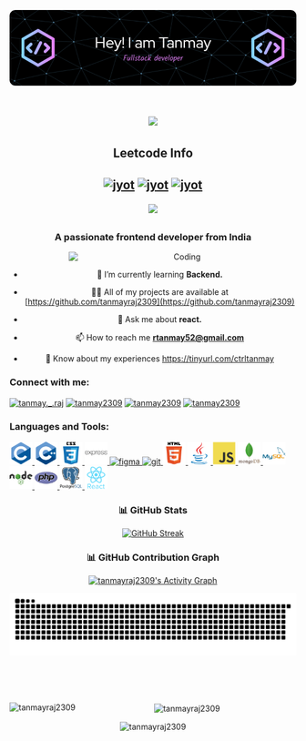![Header](github-header-image.png)

<h1 align="center">
    <img src="https://readme-typing-svg.herokuapp.com/?font=Righteous&size=35&center=true&vCenter=true&width=500&height=70&duration=4000&lines=Hi+There!+👋;+I'm+Tanmay+Raj!;" />
</h1>
<div align="center"> 



<!--   <h2>🐍 Contributions 🐍</h2>
  <img alt="snake eating my contributions" src="https://raw.githubusercontent.com/salesp07/salesp07/output/github-contribution-grid-snake.svg" />
</div> -->

<h2 align="center">Leetcode Info<h2>


  
<p align="center">
  <a href="https://leetcode.com/ctrltanmay/" target="_blank"><img align="center" src="https://assets.leetcode.com/static_assets/marketing/2024-50.gif" alt="jyot" height="200" width="200" /></a>
  <a href="https://leetcode.com/ctrltanmay/" target="_blank"><img align="center" src="https://assets.leetcode.com/static_assets/marketing/2024-100-new.gif" alt="jyot" height="200" width="200" /></a>
  <a href="https://leetcode.com/ctrltanmay/" target="_blank"><img align="center" src="https://assets.leetcode.com/static_assets/marketing/2024-200.gif" alt="jyot" height="200" width="200" /></a>
 </p>
<p align="center">
  
  <img  align=top flex-grow=1 src="https://leetcard.jacoblin.cool/ctrltanmay?theme=radical&font=Underdog&ext=contest" />  
</p>


<h3 align="center">A passionate frontend developer from India</h3>
<img align="right" alt="Coding" width="400" src="https://media.tenor.com/rePDfDWO3XoAAAAd/hacking.gif">



<p align="left"> <a href="https://twitter.com/" target="blank"><img src="https://img.shields.io/twitter/follow/?logo=twitter&style=for-the-badge" alt="" /></a> </p>

- 🌱 I’m currently learning **Backend.**

- 👨‍💻 All of my projects are available at [https://github.com/tanmayraj2309](https://github.com/tanmayraj2309)

- 💬 Ask me about **react.**

- 📫 How to reach me **rtanmay52@gmail.com**

- 📄 Know about my experiences https://tinyurl.com/ctrltanmay

<h3 align="left">Connect with me:</h3>
<p align="left">
<a href="https://instagram.com/tanmay._.raj" target="blank"><img align="center" src="https://raw.githubusercontent.com/rahuldkjain/github-profile-readme-generator/master/src/images/icons/Social/instagram.svg" alt="tanmay._.raj" height="30" width="40" /></a>
<a href="https://www.codechef.com/users/tanmay2309" target="blank"><img align="center" src="https://cdn.jsdelivr.net/npm/simple-icons@3.1.0/icons/codechef.svg" alt="tanmay2309" height="30" width="40" /></a>
<a href="https://www.leetcode.com/ctrltanmay" target="blank"><img align="center" src="https://raw.githubusercontent.com/rahuldkjain/github-profile-readme-generator/master/src/images/icons/Social/leet-code.svg" alt="tanmay2309" height="30" width="40" /></a>
<a href="https://auth.geeksforgeeks.org/user/tanmay2309" target="blank"><img align="center" src="https://raw.githubusercontent.com/rahuldkjain/github-profile-readme-generator/master/src/images/icons/Social/geeks-for-geeks.svg" alt="tanmay2309" height="30" width="40" /></a>
</p>




<h3 align="left">Languages and Tools:</h3>
<p align="left"> <a href="https://www.cprogramming.com/" target="_blank" rel="noreferrer"> <img src="https://raw.githubusercontent.com/devicons/devicon/master/icons/c/c-original.svg" alt="c" width="40" height="40"/> </a> <a href="https://www.w3schools.com/cpp/" target="_blank" rel="noreferrer"> <img src="https://raw.githubusercontent.com/devicons/devicon/master/icons/cplusplus/cplusplus-original.svg" alt="cplusplus" width="40" height="40"/> </a> <a href="https://www.w3schools.com/css/" target="_blank" rel="noreferrer"> <img src="https://raw.githubusercontent.com/devicons/devicon/master/icons/css3/css3-original-wordmark.svg" alt="css3" width="40" height="40"/> </a> <a href="https://expressjs.com" target="_blank" rel="noreferrer"> <img src="https://raw.githubusercontent.com/devicons/devicon/master/icons/express/express-original-wordmark.svg" alt="express" width="40" height="40"/> </a> <a href="https://www.figma.com/" target="_blank" rel="noreferrer"> <img src="https://www.vectorlogo.zone/logos/figma/figma-icon.svg" alt="figma" width="40" height="40"/> </a> <a href="https://git-scm.com/" target="_blank" rel="noreferrer"> <img src="https://www.vectorlogo.zone/logos/git-scm/git-scm-icon.svg" alt="git" width="40" height="40"/> </a> <a href="https://www.w3.org/html/" target="_blank" rel="noreferrer"> <img src="https://raw.githubusercontent.com/devicons/devicon/master/icons/html5/html5-original-wordmark.svg" alt="html5" width="40" height="40"/> </a> <a href="https://www.java.com" target="_blank" rel="noreferrer"> <img src="https://raw.githubusercontent.com/devicons/devicon/master/icons/java/java-original.svg" alt="java" width="40" height="40"/> </a> <a href="https://developer.mozilla.org/en-US/docs/Web/JavaScript" target="_blank" rel="noreferrer"> <img src="https://raw.githubusercontent.com/devicons/devicon/master/icons/javascript/javascript-original.svg" alt="javascript" width="40" height="40"/> </a> <a href="https://www.mongodb.com/" target="_blank" rel="noreferrer"> <img src="https://raw.githubusercontent.com/devicons/devicon/master/icons/mongodb/mongodb-original-wordmark.svg" alt="mongodb" width="40" height="40"/> </a> <a href="https://www.mysql.com/" target="_blank" rel="noreferrer"> <img src="https://raw.githubusercontent.com/devicons/devicon/master/icons/mysql/mysql-original-wordmark.svg" alt="mysql" width="40" height="40"/> </a> <a href="https://nodejs.org" target="_blank" rel="noreferrer"> <img src="https://raw.githubusercontent.com/devicons/devicon/master/icons/nodejs/nodejs-original-wordmark.svg" alt="nodejs" width="40" height="40"/> </a> <a href="https://www.php.net" target="_blank" rel="noreferrer"> <img src="https://raw.githubusercontent.com/devicons/devicon/master/icons/php/php-original.svg" alt="php" width="40" height="40"/> </a> <a href="https://www.postgresql.org" target="_blank" rel="noreferrer"> <img src="https://raw.githubusercontent.com/devicons/devicon/master/icons/postgresql/postgresql-original-wordmark.svg" alt="postgresql" width="40" height="40"/> </a> <a href="https://reactjs.org/" target="_blank" rel="noreferrer"> <img src="https://raw.githubusercontent.com/devicons/devicon/master/icons/react/react-original-wordmark.svg" alt="react" width="40" height="40"/> </a> </p>





<!-- ### 🔥 Streak Stats-->
### 📊 GitHub Stats

<a href="https://git.io/streak-stats"><img src="https://github-readme-streak-statss-omega.vercel.app?user=tanmayraj2309&theme=ocean-dark&border_radius=78&card_width=480" alt="GitHub Streak" /></a>

### 📊 GitHub Contribution Graph

<p align="center">
  <a href="https://github.com/tanmayraj2309/github-readme-activity-graph">
    <img alt="tanmayraj2309's Activity Graph" 
         src="https://github-readme-activity-graph.vercel.app/graph?username=tanmayraj2309&theme=modern-lilac"/>
  </a>
</p>







<!-- snake -->


<div align="center">
<!--   <h2>🐍 My Contributions 🐍</h2>
  <br> -->
<!--   <img alt="snake eating my contributions" src="https://raw.githubusercontent.com/salesp07/salesp07/output/github-contribution-grid-snake.svg" /> -->

![𝙶𝚒𝚝𝚑𝚞𝚋 𝙲𝚘𝚗𝚝𝚛𝚒𝚋𝚞𝚝𝚒𝚘𝚗 𝙶𝚛𝚊𝚙𝚑](/contributiongrid.svg)

  
  <br/><br/><br/>
</div>

<p><img align="left" src="https://github-readme-stats.vercel.app/api/top-langs?username=tanmayraj2309&show_icons=true&locale=en&layout=compact" alt="tanmayraj2309" /></p>








<p>&nbsp;<img align="center" src="https://github-readme-stats.vercel.app/api?username=tanmayraj2309&show_icons=true&locale=en" alt="tanmayraj2309" /></p>

<p><img align="center" src="https://github-readme-streak-stats.herokuapp.com/?user=tanmayraj2309&" alt="tanmayraj2309" /></p>
